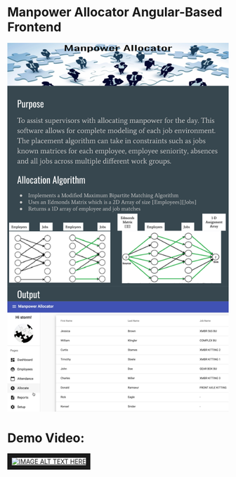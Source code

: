 # Manpower Allocator Angular-Based Frontend
<img alt='Cover Photo' src="/imgs/ManpowerAllocator.png">

<h1>Demo Video:</h1>
<a href="http://www.youtube.com/watch?feature=player_embedded&v=b_vbNa9AAbQ
" target="_blank"><img src="http://img.youtube.com/vi/b_vbNa9AAbQ/0.jpg" 
alt="IMAGE ALT TEXT HERE" width="240" height="180" border="10" /></a>

